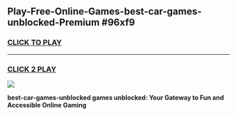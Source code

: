 
## Play-Free-Online-Games-best-car-games-unblocked-Premium #96xf9
<h3>
<a href="https://premium.freeplayer.one?title=best-car-games-unblocked&ref=8M">CLICK TO PLAY</a></h3>
<hr>

<h3>
<a href="https://premium.freeplayer.one?title=best-car-games-unblocked&ref=8M">CLICK 2 PLAY</a>
  
</h3>

<a href="https://premium.freeplayer.one?title=best-car-games-unblocked&ref=8M"><img src="https://clearcache.store/games.png"></a>


**best-car-games-unblocked games unblocked: Your Gateway to Fun and Accessible Online Gaming**
